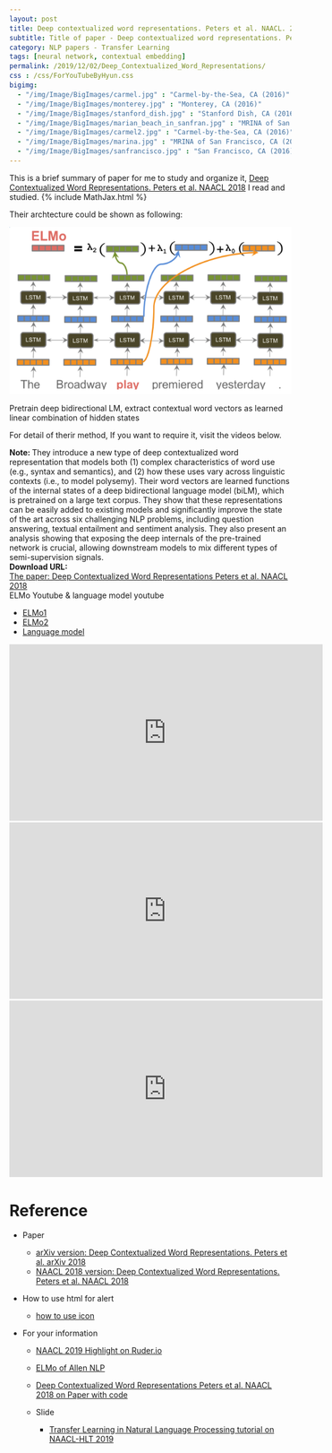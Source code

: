 ```yaml
---
layout: post
title: Deep contextualized word representations. Peters et al. NAACL. 2018.
subtitle: Title of paper - Deep contextualized word representations. Peters et al. NAACL. 2018.
category: NLP papers - Transfer Learning
tags: [neural network, contextual embedding]
permalink: /2019/12/02/Deep_Contextualized_Word_Representations/
css : /css/ForYouTubeByHyun.css
bigimg: 
  - "/img/Image/BigImages/carmel.jpg" : "Carmel-by-the-Sea, CA (2016)"
  - "/img/Image/BigImages/monterey.jpg" : "Monterey, CA (2016)"
  - "/img/Image/BigImages/stanford_dish.jpg" : "Stanford Dish, CA (2016)"
  - "/img/Image/BigImages/marian_beach_in_sanfran.jpg" : "MRINA of San Francisco, CA (2016)"
  - "/img/Image/BigImages/carmel2.jpg" : "Carmel-by-the-Sea, CA (2016)"
  - "/img/Image/BigImages/marina.jpg" : "MRINA of San Francisco, CA (2016)"
  - "/img/Image/BigImages/sanfrancisco.jpg" : "San Francisco, CA (2016)"
---
```


This is a brief summary of paper for me to study and organize it, [Deep Contextualized Word Representations. Peters et al. NAACL 2018](https://www.aclweb.org/anthology/N18-1202/) I read and studied. 
{% include MathJax.html %}

Their archtecture could be shown as following:

![Transfer Learning Natural Language Processing tutorial](/img/Image/NaturalLanguageProcessing/NLPLabs/Paper_Investigation/Contextual_Embedding/2019-12-02-Deep_Contextualized_Word_Representations/ELMo_method.PNG)

Pretrain deep bidirectional LM, extract contextual word vectors as learned linear combination of hidden states

For detail of therir method, If you want to require it, visit the videos below.

<div class="alert alert-info" role="alert"><i class="fa fa-info-circle"></i> <b>Note: </b>
They introduce a new type of deep contextualized word representation that models both (1) complex characteristics of word use (e.g., syntax and semantics), and (2) how these uses vary across linguistic contexts (i.e., to model polysemy). Their word vectors are learned functions of the internal states of a deep bidirectional language model (biLM), which is pretrained on a large text corpus. They show that these representations can be easily added to existing models and significantly improve the state of the art across six challenging NLP problems, including question answering, textual entailment and sentiment analysis. They also present an analysis showing that exposing the deep internals of the pre-trained network is crucial, allowing downstream models to mix different types of semi-supervision signals.
</div>
  
  
<div class="alert alert-success" role="alert"><i class="fa fa-paperclip fa-lg"></i> <b>Download URL: </b><br>
  <a href="https://www.aclweb.org/anthology/N18-1202/">The paper: Deep Contextualized Word Representations Peters et al. NAACL 2018</a>
</div>

<div id="tutorial-section">

  <div id="tutorial-title">ELMo Youtube & language model youtube</div>

  <ul class="nav nav-pills">
    <li class="active"><a data-toggle="tab" href="#ELMo1">ELMo1</a></li>
    <li><a data-toggle="tab" href="#ELMo2">ELMo2</a></li>
    <li><a data-toggle="tab" href="#Language_model">Language model</a></li>
  </ul>

  <div class="tab-content">
    <div id="ELMo1" class="tab-pane fade in active">
      <iframe src="https://player.vimeo.com/video/277672840" width="560" height="315" frameborder="0" allowfullscreen></iframe>
    </div>
    <div id="ELMo2" class="tab-pane fade">
      <iframe width="560" height="315" src="https://www.youtube.com/embed/9JfGxKkmBc0" frameborder="0" allowfullscreen></iframe> 
    </div>
    <div id="Language_model" class="tab-pane fade">
      <iframe width="560" height="315" src="https://www.youtube.com/embed/6N-fev9Zm2s" frameborder="0" allowfullscreen></iframe>
    </div>
  </div>
</div>


# Reference 

- Paper 
  - [arXiv version: Deep Contextualized Word Representations. Peters et al. arXiv 2018](https://arxiv.org/abs/1802.05365)
  - [NAACL 2018 version: Deep Contextualized Word Representations. Peters et al. NAACL 2018](https://www.aclweb.org/anthology/N18-1202/)
 
- How to use html for alert
  - [how to use icon](http://idratherbewriting.com/documentation-theme-jekyll/mydoc_icons.html)
  
- For your information
  - [NAACL 2019 Highlight on Ruder.io](http://ruder.io/naacl2019/)
  - [ELMo of Allen NLP](https://allennlp.org/elmo)
  - [Deep Contextualized Word Representations Peters et al. NAACL 2018 on Paper with code](https://paperswithcode.com/paper/deep-contextualized-word-representations)
  
  - Slide 
    - [Transfer Learning in Natural Language Processing tutorial on NAACL-HLT 2019](https://docs.google.com/presentation/d/1fIhGikFPnb7G5kr58OvYC3GN4io7MznnM0aAgadvJfc/edit#slide=id.g5888218f39_177_4)
